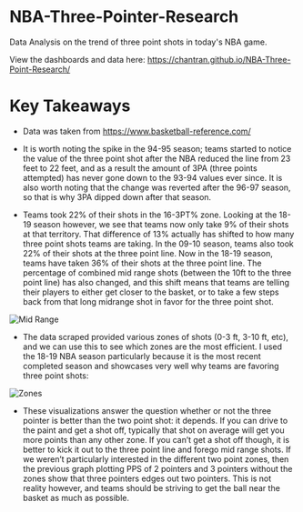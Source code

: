 # NBA-Three-Pointer-Research
Data Analysis on the trend of three point shots in today's NBA game.

View the dashboards and data here: https://chantran.github.io/NBA-Three-Point-Research/

# Key Takeaways

* Data was taken from https://www.basketball-reference.com/

* It is worth noting the spike in the 94-95 season; teams started to notice the value of the three point shot after the NBA reduced the line from 23 feet to 22 feet, and as a result the amount of 3PA (three points attempted) has never gone down to the 93-94 values ever since. It is also worth noting that the change was reverted after the 96-97 season, so that is why 3PA dipped down after that season.

* Teams took 22% of their shots in the 16-3PT% zone. Looking at the 18-19 season however, we see that teams now only take 9% of their shots at that territory. That difference of 13% actually has shifted to how many three point shots teams are taking. In the 09-10 season, teams also took 22% of their shots at the three point line. Now in the 18-19 season, teams have taken 36% of their shots at the three point line. The percentage of combined mid range shots (between the 10ft to the three point line) has also changed, and this shift means that teams are telling their players to either get closer to the basket, or to take a few steps back from that long midrange shot in favor for the three point shot.

![Mid Range](https://i.imgur.com/ppL9SpW.png)

* The data scraped provided various zones of shots (0-3 ft, 3-10 ft, etc), and we can use this to see which zones are the most efficient. I used the 18-19 NBA season particularly because it is the most recent completed season and showcases very well why teams are favoring three point shots:

![Zones](https://i.imgur.com/5tf1L2a.png)
 
* These visualizations answer the question whether or not the three pointer is better than the two point shot: it depends. If you can drive to the paint and get a shot off, typically that shot on average will get you more points than any other zone. If you can’t get a shot off though, it is better to kick it out to the three point line and forego mid range shots. If we weren’t particularly interested in the different two point zones, then the previous graph plotting PPS of 2 pointers and 3 pointers without the zones show that three pointers edges out two pointers. This is not reality however, and teams should be striving to get the ball near the basket as much as possible. 
